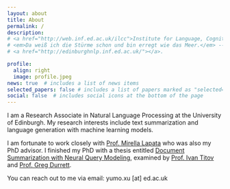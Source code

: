 ```yaml
---
layout: about
title: About
permalink: /
description: 
# <a href="http://web.inf.ed.ac.uk/ilcc">Institute for Language, Cognition and Computation</a> • <a href="https://www.ed.ac.uk/informatics"> School of Informatics</a> • <a href="https://www.ed.ac.uk">University of Edinburgh</a>
# <em>Da weiß ich die Stürme schon und bin erregt wie das Meer.</em> -- <em>Vorgefühl</em>, Rainer Maria Rilke
# <a href="http://edinburghnlp.inf.ed.ac.uk/"></a>. 

profile:
  align: right
  image: profile.jpeg
news: true  # includes a list of news items
selected_papers: false # includes a list of papers marked as "selected={true}"
social: false  # includes social icons at the bottom of the page
---
```


I am a Research Associate in Natural Language Processing at the University of Edinburgh. 
My research interests include text summarization and language generation with machine learning models. 
<!-- My long-term research goal is to evolve the machine to interact with people naturally and assist people effectively, 
with minimal human guidance. -->

I am fortunate to work closely with [Prof. Mirella Lapata](http://homepages.inf.ed.ac.uk/mlap/) who was also my PhD advisor. 
I finished my PhD with a thesis entitled [Document Summarization with Neural Query Modeling](https://era.ed.ac.uk/handle/1842/39624), 
examined by [Prof. Ivan Titov](http://ivan-titov.org/) and [Prof. Greg Durrett](https://www.cs.utexas.edu/~gdurrett/).

You can reach out to me via email: yumo.xu [at] ed.ac.uk